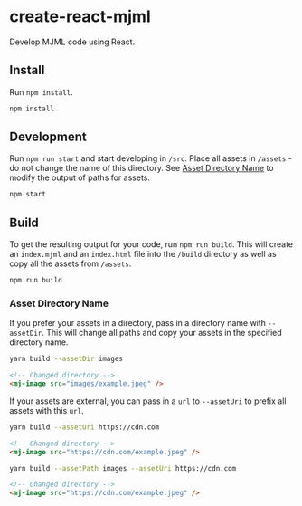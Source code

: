 # create-react-mjml

Develop MJML code using React.

## Install

Run `npm install`.

```bash
npm install
```

## Development

Run `npm run start` and start developing in `/src`. Place all assets in `/assets` - do not change the name of this directory. See [Asset Directory Name](#asset-directory-name) to modify the output of paths for assets.

```bash
npm start
```

## Build

To get the resulting output for your code, run `npm run build`. This will create an `index.mjml` and an `index.html` file into the `/build` directory as well as copy all the assets from `/assets`.

```bash
npm run build
```

### Asset Directory Name

If you prefer your assets in a directory, pass in a directory name with `--assetDir`. This will change all paths and copy your assets in the specified directory name.

```bash
yarn build --assetDir images
```
```html
<!-- Changed directory -->
<mj-image src="images/example.jpeg" />
```

If your assets are external, you can pass in a `url` to `--assetUri` to prefix all assets with this `url`.

```bash
yarn build --assetUri https://cdn.com
```
```html
<!-- Changed directory -->
<mj-image src="https://cdn.com/example.jpeg" />
```

```bash
yarn build --assetPath images --assetUri https://cdn.com
```
```html
<!-- Changed directory -->
<mj-image src="https://cdn.com/example.jpeg" />
```